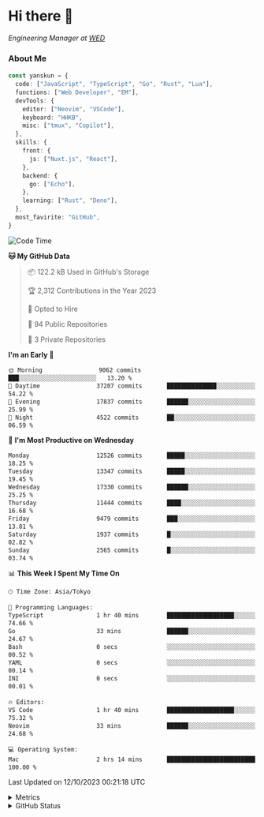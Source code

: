 # Hi there&nbsp;:wave:

<!-- ![Alt text](https://spotify-recently-played-readme.vercel.app/api?user=31kynbuubkiu3r4qh4hjuaglhfay) -->

_Engineering Manager at [WED](https://github.com/wedinc)_

### About Me

```ts
const yanskun = {
  code: ["JavaScript", "TypeScript", "Go", "Rust", "Lua"],
  functions: ["Web Developer", "EM"],
  devTools: {
    editor: ["Neovim", "VSCode"],
    keyboard: "HHKB",
    misc: ["tmux", "Copilot"],
  },
  skills: {
    front: {
      js: ["Nuxt.js", "React"],
    },
    backend: {
      go: ["Echo"],
    },
    learning: ["Rust", "Deno"],
  },
  most_favirite: "GitHub",
}
```

<!--START_SECTION:waka-->
![Code Time](http://img.shields.io/badge/Code%20Time-501%20hrs%2054%20mins-blue)

**🐱 My GitHub Data** 

> 📦 122.2 kB Used in GitHub's Storage 
 > 
> 🏆 2,312 Contributions in the Year 2023
 > 
> 💼 Opted to Hire
 > 
> 📜 94 Public Repositories 
 > 
> 🔑 3 Private Repositories 
 > 
**I'm an Early 🐤** 

```text
🌞 Morning                9062 commits        ███░░░░░░░░░░░░░░░░░░░░░░   13.20 % 
🌆 Daytime                37207 commits       ██████████████░░░░░░░░░░░   54.22 % 
🌃 Evening                17837 commits       ██████░░░░░░░░░░░░░░░░░░░   25.99 % 
🌙 Night                  4522 commits        ██░░░░░░░░░░░░░░░░░░░░░░░   06.59 % 
```
📅 **I'm Most Productive on Wednesday** 

```text
Monday                   12526 commits       █████░░░░░░░░░░░░░░░░░░░░   18.25 % 
Tuesday                  13347 commits       █████░░░░░░░░░░░░░░░░░░░░   19.45 % 
Wednesday                17330 commits       ██████░░░░░░░░░░░░░░░░░░░   25.25 % 
Thursday                 11444 commits       ████░░░░░░░░░░░░░░░░░░░░░   16.68 % 
Friday                   9479 commits        ███░░░░░░░░░░░░░░░░░░░░░░   13.81 % 
Saturday                 1937 commits        █░░░░░░░░░░░░░░░░░░░░░░░░   02.82 % 
Sunday                   2565 commits        █░░░░░░░░░░░░░░░░░░░░░░░░   03.74 % 
```


📊 **This Week I Spent My Time On** 

```text
🕑︎ Time Zone: Asia/Tokyo

💬 Programming Languages: 
TypeScript               1 hr 40 mins        ███████████████████░░░░░░   74.66 % 
Go                       33 mins             ██████░░░░░░░░░░░░░░░░░░░   24.67 % 
Bash                     0 secs              ░░░░░░░░░░░░░░░░░░░░░░░░░   00.52 % 
YAML                     0 secs              ░░░░░░░░░░░░░░░░░░░░░░░░░   00.14 % 
INI                      0 secs              ░░░░░░░░░░░░░░░░░░░░░░░░░   00.01 % 

🔥 Editors: 
VS Code                  1 hr 40 mins        ███████████████████░░░░░░   75.32 % 
Neovim                   33 mins             ██████░░░░░░░░░░░░░░░░░░░   24.68 % 

💻 Operating System: 
Mac                      2 hrs 14 mins       █████████████████████████   100.00 % 
```


 Last Updated on 12/10/2023 00:21:18 UTC
<!--END_SECTION:waka-->

<details>
  <summary>Metrics</summary>
  <img src="https://github.com/yanskun/yanskun/blob/main/github-metrics.svg" alt="Metrics">
</details>

<details>
  <summary>GitHub Status</summary>
  <picture>
    <source media="(prefers-color-scheme: dark)" srcset="https://raw.githubusercontent.com/yanskun/yanskun/master/profile-summary-card-output/nord_dark/0-profile-details.svg">
   <img src="https://raw.githubusercontent.com/yanskun/yanskun/master/profile-summary-card-output/default/0-profile-details.svg">
  </picture>
  <br>
  <picture>
    <source media="(prefers-color-scheme: dark)" srcset="https://raw.githubusercontent.com/yanskun/yanskun/master/profile-summary-card-output/nord_dark/1-repos-per-language.svg">
   <img src="https://raw.githubusercontent.com/yanskun/yanskun/master/profile-summary-card-output/default/1-repos-per-language.svg">
  </picture>
  <picture>
    <source media="(prefers-color-scheme: dark)" srcset="https://raw.githubusercontent.com/yanskun/yanskun/master/profile-summary-card-output/nord_dark/2-most-commit-language.svg">
   <img src="https://raw.githubusercontent.com/yanskun/yanskun/master/profile-summary-card-output/default/2-most-commit-language.svg">
  </picture>
  <br>
  <picture>
    <source media="(prefers-color-scheme: dark)" srcset="https://raw.githubusercontent.com/yanskun/yanskun/master/profile-summary-card-output/nord_dark/3-stats.svg">
   <img src="https://raw.githubusercontent.com/yanskun/yanskun/master/profile-summary-card-output/default/3-stats.svg">
  </picture>
  <picture>
    <source media="(prefers-color-scheme: dark)" srcset="https://raw.githubusercontent.com/yanskun/yanskun/master/profile-summary-card-output/nord_dark/4-productive-time.svg">
   <img src="https://raw.githubusercontent.com/yanskun/yanskun/master/profile-summary-card-output/default/4-productive-time.svg">
  </picture>
</details>

